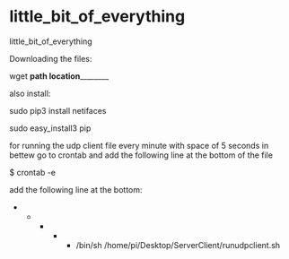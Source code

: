 # little_bit_of_everything
little_bit_of_everything




Downloading the files:

wget ______________path____________ ____location______________

also install:

sudo pip3 install netifaces

sudo easy_install3 pip

for running the udp client file every minute with space of 5 seconds in bettew go to crontab and add the following line at the bottom of the file

$ crontab -e

add the following line at the bottom:

* * * * * /bin/sh /home/pi/Desktop/ServerClient/runudpclient.sh 

